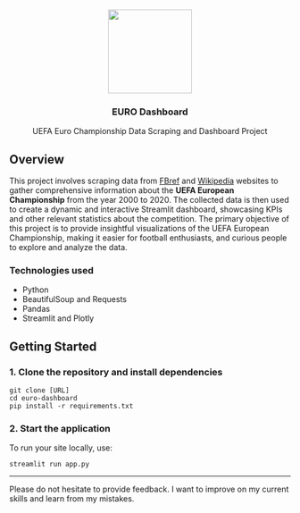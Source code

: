 <p align="center">
   <br/>
   <a href="https://next-auth.js.org" target="_blank"><img width="150px" src="https://www.avisia.fr/wp-content/uploads/2018/01/avisia-favicon.png" /></a>
   <h3 align="center">EURO Dashboard</h3>
   <p align="center">
     UEFA Euro Championship Data Scraping and Dashboard Project
   </p>
</p>

## Overview
This project involves scraping data from [FBref](https://fbref.com/en/) and [Wikipedia](https://fr.wikipedia.org/wiki/Wikip%C3%A9dia:Accueil_principal) 
websites to gather comprehensive information about the **UEFA European Championship** from the year 2000 to 2020. The collected data is then used to create a dynamic 
and interactive Streamlit dashboard, showcasing KPIs and other relevant statistics about the competition. The primary objective of this
project is to provide insightful visualizations of the UEFA European Championship, making it easier for football enthusiasts, and curious people 
to explore and analyze the data.

### Technologies used
- Python
- BeautifulSoup and Requests
- Pandas
- Streamlit and Plotly

## Getting Started

### 1. Clone the repository and install dependencies

```
git clone [URL]
cd euro-dashboard
pip install -r requirements.txt
```

### 2. Start the application

To run your site locally, use:

```
streamlit run app.py
```

--- 

Please do not hesitate to provide feedback. I want to improve on my current skills and learn from my 
mistakes. 
